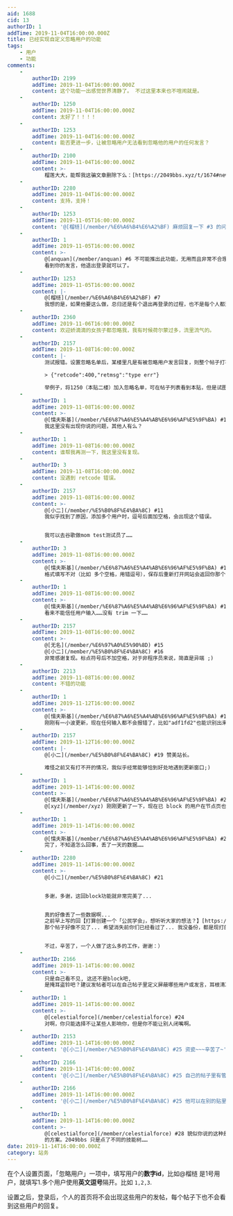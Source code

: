 ```yaml
---
aid: 1688
cid: 13
authorID: 1
addTime: 2019-11-04T16:00:00.000Z
title: 已经实现自定义忽略用户的功能
tags:
    - 用户
    - 功能
comments:
    -
        authorID: 2199
        addTime: 2019-11-04T16:00:00.000Z
        content: 这个功能一出感觉世界清静了。 不过这里本来也不喧闹就是。
    -
        authorID: 1250
        addTime: 2019-11-04T16:00:00.000Z
        content: 太好了！！！！
    -
        authorID: 1253
        addTime: 2019-11-04T16:00:00.000Z
        content: 能否更进一步，让被忽略用户无法看到忽略他的用户的任何发言？
    -
        authorID: 2100
        addTime: 2019-11-04T16:00:00.000Z
        content: >-
            榴莲大大，能帮我这骗文章删除下么：[https://2049bbs.xyz/t/1674#new-comment](https://2049bbs.xyz/t/1674#new-comment)
    -
        authorID: 2280
        addTime: 2019-11-04T16:00:00.000Z
        content: 支持，支持！
    -
        authorID: 1253
        addTime: 2019-11-05T16:00:00.000Z
        content: '@[榴梿](/member/%E6%A6%B4%E6%A2%BF) 麻烦回复一下 #3 的问题，请问能否这样执行，让隔离更加彻底？'
    -
        authorID: 1
        addTime: 2019-11-05T16:00:00.000Z
        content: >-
            @[anquan](/member/anquan) #6 不可能推出此功能，无用而且非常不合理。你不想让某个 id
            看到你的发言，他退出登录就可以了。
    -
        authorID: 1253
        addTime: 2019-11-05T16:00:00.000Z
        content: |-
            @[榴梿](/member/%E6%A6%B4%E6%A2%BF) #7  
            我想的是，如果他要这么做，总归还是有个退出再登录的过程，也不是每个人都这么折腾，非要看别人的发言。 你觉得呢？
    -
        authorID: 2360
        addTime: 2019-11-06T16:00:00.000Z
        content: 欢迎娇滴滴的女孩子都忽略我，我有时候荷尔蒙过多，流里流气的。
    -
        authorID: 2157
        addTime: 2019-11-08T16:00:00.000Z
        content: |-
            测试报错。设置忽略名单后，某楼里凡是有被忽略用户发言回复，则整个帖子打不开，显示

            > {"retcode":400,"retmsg":"type err"}

            举例子，将1250（本贴二楼）加入忽略名单，可在帖子列表看到本贴，但是试图打开时，则会显示上述错误。
    -
        authorID: 1
        addTime: 2019-11-08T16:00:00.000Z
        content: >-
            @[懦夫斯基](/member/%E6%87%A6%E5%A4%AB%E6%96%AF%E5%9F%BA) #10
            我这里没有出现你说的问题，其他人有么？
    -
        authorID: 1
        addTime: 2019-11-08T16:00:00.000Z
        content: 谁帮我再测一下，我这里没有复现。
    -
        authorID: 3
        addTime: 2019-11-08T16:00:00.000Z
        content: 没遇到 retcode 错误。
    -
        authorID: 2157
        addTime: 2019-11-08T16:00:00.000Z
        content: >-
            @[小二](/member/%E5%B0%8F%E4%BA%8C) #11
            我似乎找到了原因，添加多个用户时，逗号后面加空格，会出现这个错误。


            我可以去谷歌做mom test测试员了……
    -
        authorID: 3
        addTime: 2019-11-08T16:00:00.000Z
        content: >-
            @[懦夫斯基](/member/%E6%87%A6%E5%A4%AB%E6%96%AF%E5%9F%BA) #10 我试过如果 id
            格式填写不对（比如 多个空格，用错逗号），保存后重新打开网站会返回你那个错误。
    -
        authorID: 1
        addTime: 2019-11-08T16:00:00.000Z
        content: >-
            @[懦夫斯基](/member/%E6%87%A6%E5%A4%AB%E6%96%AF%E5%9F%BA) #14
            看来不能信任用户输入……没有 trim 一下……
    -
        authorID: 2157
        addTime: 2019-11-08T16:00:00.000Z
        content: >-
            @[无名](/member/%E6%97%A0%E5%90%8D) #15
            @[小二](/member/%E5%B0%8F%E4%BA%8C) #16
            非常感谢复现。标点符号后不加空格，对于非程序员来说，简直是异端 ;)
    -
        authorID: 2213
        addTime: 2019-11-08T16:00:00.000Z
        content: 不错的功能
    -
        authorID: 1
        addTime: 2019-11-12T16:00:00.000Z
        content: >-
            @[懦夫斯基](/member/%E6%87%A6%E5%A4%AB%E6%96%AF%E5%9F%BA) #10
            刚刚有一小波更新，现在任何输入都不会报错了，比如"adf1fd2"也能识别出来你想 block 1 和 2。
    -
        authorID: 2157
        addTime: 2019-11-12T16:00:00.000Z
        content: |-
            @[小二](/member/%E5%B0%8F%E4%BA%8C) #19 赞美站长。

            难怪之前又有打不开的情况，我似乎经常能够恰到好处地遇到更新窗口;)
    -
        authorID: 1
        addTime: 2019-11-14T16:00:00.000Z
        content: >-
            @[懦夫斯基](/member/%E6%87%A6%E5%A4%AB%E6%96%AF%E5%9F%BA) #20
            @[xyz](/member/xyz) 刚刚更新了一下，现在已 block 的用户在节点页也不会出现了。
    -
        authorID: 1
        addTime: 2019-11-14T16:00:00.000Z
        content: >-
            @[懦夫斯基](/member/%E6%87%A6%E5%A4%AB%E6%96%AF%E5%9F%BA) #20
            完了，不知道怎么回事，丢了一天的数据……
    -
        authorID: 2280
        addTime: 2019-11-14T16:00:00.000Z
        content: >-
            @[小二](/member/%E5%B0%8F%E4%BA%8C) #21


            多谢，多谢，这回block功能就非常完美了...


            真的好像丢了一些数据啊...
            之前早上写的回【打算创建一个「公民学会」，想听听大家的想法？】[https://2049bbs.xyz/t/1654](https://2049bbs.xyz/t/1654)
            那个帖子好像不见了... 希望消失前你们已经看过了... 我没备份，都是现打的...


            不过，辛苦了，一个人做了这么多的工作，谢谢：）
    -
        authorID: 2166
        addTime: 2019-11-14T16:00:00.000Z
        content: >-
            只是自己看不见, 这还不是block吧,
            是掩耳盗铃吧？建议发帖者可以在自己帖子里定义屏蔽哪些用户或发言，耳根清净，因为有些人是带了任务来杠的。
    -
        authorID: 1
        addTime: 2019-11-14T16:00:00.000Z
        content: >-
            @[celestialforce](/member/celestialforce) #24
            对啊，你只能选择不让某些人影响你，但是你不能让别人闭嘴啊。
    -
        authorID: 2153
        addTime: 2019-11-14T16:00:00.000Z
        content: '@[小二](/member/%E5%B0%8F%E4%BA%8C) #25 资瓷~~~辛苦了~'
    -
        authorID: 2166
        addTime: 2019-11-14T16:00:00.000Z
        content: '@[小二](/member/%E5%B0%8F%E4%BA%8C) #25 自己的帖子里有管理权很正常呀。'
    -
        authorID: 2166
        addTime: 2019-11-14T16:00:00.000Z
        content: '@[小二](/member/%E5%B0%8F%E4%BA%8C) #25 他可以在别的贴里发言，也可以自己发帖，怎么算"让别人闭嘴"?'
    -
        authorID: 1
        addTime: 2019-11-14T16:00:00.000Z
        content: >-
            @[celestialforce](/member/celestialforce) #28 貌似你说的这种是 matters
            的方案。2049bbs 只是点了不同的技能树……
date: 2019-11-14T16:00:00.000Z
category: 站务
---
```


在个人设置页面，「忽略用户」一项中，填写用户的**数字id**，比如@榴梿 是1号用户，就填写1.多个用户使用**英文逗号**隔开。比如 `1,2,3`.

设置之后，登录后，个人的首页将不会出现这些用户的发帖，每个帖子下也不会看到这些用户的回复。
